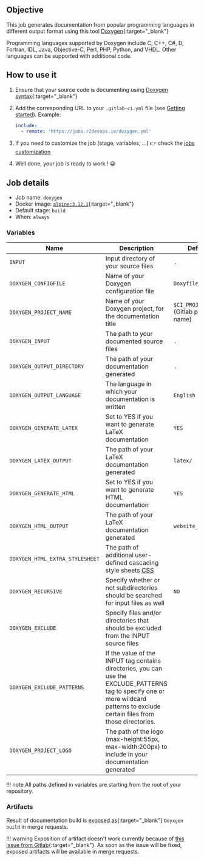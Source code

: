 ## Objective

This job generates documentation from popular programming languages
in different output format using this tool [Doxygen](https://www.doxygen.nl/){:target="_blank"}

Programming languages supported by Doxygen include C, C++, C#, D, Fortran, IDL, Java, Objective-C, Perl, PHP, Python, and VHDL.
Other languages can be supported with additional code.
## How to use it


1. Ensure that your source code is documenting using [Doxygen syntax](https://www.doxygen.nl/manual/docblocks.html){:target="_blank"}
2. Add the corresponding URL to your `.gitlab-ci.yml` file (see [Getting
   started](/use-the-hub)). Example:

    ```yaml
    include:
      - remote: 'https://jobs.r2devops.io/doxygen.yml'
    ```

3. If you need to customize the job (stage, variables, ...) 👉 check the [jobs
   customization](/use-the-hub/#jobs-customization)
4. Well done, your job is ready to work ! 😀

## Job details

* Job name: `doxygen`
* Docker image: [`alpine:3.12.1`](https://hub.docker.com/_/alpine){:target="_blank"}
* Default stage: `build`
* When: `always`


### Variables

| Name | Description | Default |
| ---- | ----------- | ------- |
| `INPUT` <img width=650px>               | Input directory of your source files <img width=125>| `.` <img width=300>|
| `DOXYGEN_CONFIGFILE`               | Name of your Doxygen configuration file| `Doxyfile`|
| `DOXYGEN_PROJECT_NAME`               | Name of your Doxygen project, for the documentation title| `$CI_PROJECT_NAME`  (Gitlab project name) |
| `DOXYGEN_INPUT`               | The path to your documented source files| `.`|
| `DOXYGEN_OUTPUT_DIRECTORY`               | The path of your documentation generated| `.`|
| `DOXYGEN_OUTPUT_LANGUAGE`               | The language in which your documentation is written| `English`|
| `DOXYGEN_GENERATE_LATEX`               | Set to YES if you want to generate LaTeX documentation | `YES`|
| `DOXYGEN_LATEX_OUTPUT`               | The path of your LaTeX documentation generated| `latex/`|
| `DOXYGEN_GENERATE_HTML`               | Set to YES if you want to generate HTML documentation | `YES`|
| `DOXYGEN_HTML_OUTPUT`               | The path of your LaTeX documentation generated| `website_build/`|
| `DOXYGEN_HTML_EXTRA_STYLESHEET`               | The path of additional user-defined cascading style sheets [CSS](https://www.w3schools.com/css/)| ` `|
| `DOXYGEN_RECURSIVE`               | Specify whether or not subdirectories should be searched for input files as well| `NO`|
| `DOXYGEN_EXCLUDE`               | Specify files and/or directories that should be excluded from the INPUT source files| ` `|
| `DOXYGEN_EXCLUDE_PATTERNS`               | If the value of the INPUT tag contains directories, you can use the EXCLUDE_PATTERNS tag to specify one or more wildcard patterns to exclude certain files from those directories.| ` `|
| `DOXYGEN_PROJECT_LOGO`               | The path of the logo (max-height:55px, max-width:200px) to include in your documentation generated| ` `|


!!! note
    All paths defined in variables are starting from the root of your repository.

### Artifacts

Result of documentation build is [exposed
as](https://docs.gitlab.com/ee/ci/yaml/#artifactsexpose_as){:target="_blank"} `Doyxgen build` in
merge requests.

!!! warning
    Exposition of artifact doesn't work currently because of [this issue from
    Gitlab](https://gitlab.com/gitlab-org/gitlab/-/issues/37129){:target="_blank"}. As soon as
    the issue will be fixed, exposed artifacts will be available in merge
    requests.
